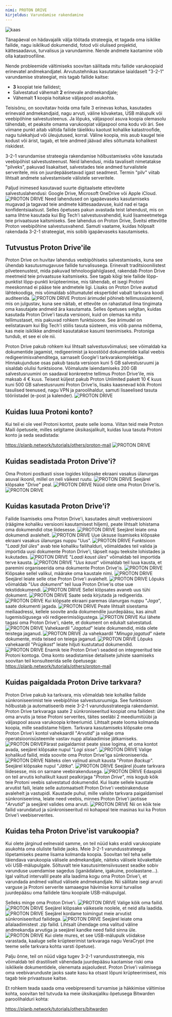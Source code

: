 ```yaml
---
nimi: PROTON DRIVE
kirjeldus: Varundamise rakendamine
---
```

![kaas](assets/cover.webp)

Tänapäeval on hädavajalik välja töötada strateegia, et tagada oma isiklike failide, nagu isiklikud dokumendid, fotod või olulised projektid, kättesaadavus, turvalisus ja varundamine. Nende andmete kaotamine võib olla katastroofiline.

Nende probleemide vältimiseks soovitan säilitada mitu failide varukoopiaid erinevatel andmekandjatel. Arvutustehnikas kasutatakse laialdaselt "3-2-1" varundamise strateegiat, mis tagab failide kaitse:
- **3** koopiat teie failidest;
- Salvestatud vähemalt **2** erinevale andmekandjale;
- Vähemalt **1** koopia hoitakse väljaspool asukohta.

Teisisõnu, on soovitatav hoida oma faile 3 erinevas kohas, kasutades erinevaid andmekandjaid, nagu arvuti, väline kõvaketas, USB mälupulk või veebipõhine salvestusteenus. Ja lõpuks, väljaspool asuva koopia olemasolu tähendab, et peaksite omama varukoopiat väljaspool oma kodu või äri. See viimane punkt aitab vältida failide täielikku kaotust kohalike katastroofide, nagu tulekahjud või üleujutused, korral. Väline koopia, mis asub kaugel teie kodust või ärist, tagab, et teie andmed jäävad alles sõltumata kohalikest riskidest.

3-2-1 varundamise strateegia rakendamise hõlbustamiseks võite kasutada veebipõhist salvestusteenust. Neid lahendusi, mida tavaliselt nimetatakse "pilveks", pakuvad lisakaitset, salvestades teie andmed turvalistele serveritele, mis on juurdepääsetavad igast seadmest. Termin "pilv" viitab lihtsalt andmete salvestamisele välistele serveritele.

Paljud inimesed kasutavad suurte digitaalsete ettevõtete salvestuslahendusi: Google Drive, Microsoft OneDrive või Apple iCloud.
![PROTON DRIVE](assets/notext/01.webp)
Need lahendused on igapäevaseks kasutamiseks mugavad ja tagavad teie andmete kättesaadavuse, kuid nad ei taga konfidentsiaalsust. Selles õpetuses pakun avastada teist lahendust, mis on sama lihtne kasutada kui Big Tech'i salvestusvahendid, kuid lisameetmetega teie privaatsuse kaitsmiseks. See lahendus on Proton Drive, Šveitsi ettevõtte Proton veebipõhine salvestusvahend. Samuti vaatame, kuidas hõlpsalt rakendada 3-2-1 strateegiat, mis sobib igapäevaseks kasutamiseks.

## Tutvustus Proton Drive'ile
Proton Drive on huvitav lahendus veebipõhiseks salvestamiseks, kuna see ühendab kasutusmugavuse failide turvalisusega. Erinevalt traditsioonilistest pilveteenustest, mida pakuvad tehnoloogiahiiglased, rakendab Proton Drive meetmeid teie privaatsuse kaitsmiseks. See tagab kõigi teie failide lõpp-punktist lõpp-punkti krüpteerimise, mis tähendab, et isegi Protoni meeskonnad ei pääse teie andmetele ligi. Lisaks on Proton Drive avatud lähtekoodiga, mis võimaldab sõltumatutel ekspertidel vabalt tarkvara koodi auditeerida.
![PROTON DRIVE](assets/notext/02.webp)
Protoni ärimudel põhineb tellimussüsteemil, mis on julgustav, kuna see näitab, et ettevõte on rahastatud ilma tingimata oma kasutajate andmeid ära kasutamata. Selles õpetuses selgitan, kuidas kasutada Proton Drive'i tasuta versiooni, kuid on olemas ka mitu tellimustaset, mis pakuvad rohkem funktsioone. See ärimudel on eelistatavam kui Big Tech'i stiilis tasuta süsteem, mis võib panna mõtlema, kas meie isiklikke andmeid kasutatakse kasumi teenimiseks. Protoniga tundub, et see ei ole nii.

Proton Drive pakub rohkem kui lihtsalt salvestusvõimalusi; see võimaldab ka dokumentide jagamist, redigeerimist ja koostööd dokumentide kallal veebis redigeerimisvahenditega, sarnaselt Google'i tarkvarakomplektiga.
Hinnakujunduse osas pakub tasuta versioon kuni 5 GB salvestusruumi ja sisaldab olulisi funktsioone. Võimaluste laiendamiseks 200 GB salvestusruumini on saadaval konkreetne tellimus Proton Drive'ile, mis maksab 4 € kuus. Teisest küljest pakub Proton Unlimited pakett 10 € kuus kuni 500 GB salvestusruumi Proton Drive'is, lisaks kaasnevad kõik Protoni tasulised teenused, nagu VPN ja paroolihaldur, samuti lisaeelised tasuta tööriistadel (e-post ja kalender). ![PROTON DRIVE](assets/notext/03.webp)
## Kuidas luua Protoni konto?

Kui teil ei ole veel Protoni kontot, peate selle looma. Viitan teid meie Proton Maili õpetusele, milles selgitame üksikasjalikult, kuidas luua tasuta Protoni konto ja seda seadistada:

https://planb.network/tutorials/others/proton-mail
![PROTON DRIVE](assets/notext/04.webp)
## Kuidas seadistada Proton Drive'i?

Oma Protoni postkasti sisse logides klõpsake ekraani vasakus ülanurgas asuval ikoonil, millel on neli väikest ruutu.
![PROTON DRIVE](assets/notext/05.webp)
Seejärel klõpsake "*Drive*" peal.
![PROTON DRIVE](assets/notext/06.webp)
Nüüd olete oma Proton Drive'is.
![PROTON DRIVE](assets/notext/07.webp)
## Kuidas kasutada Proton Drive'i?
Failide lisamiseks oma Proton Drive'i, kasutades ainult veebiversiooni (räägime kohaliku versiooni kasutamisest hiljem), peate lihtsalt lohistama oma dokumendid otse liidesesse. ![PROTON DRIVE](assets/notext/08.webp) Seejärel leiate oma dokumendi avalehelt. ![PROTON DRIVE](assets/notext/09.webp) Uue üksuse lisamiseks klõpsake ekraani vasakus ülanurgas nuppu "*Uus*". ![PROTON DRIVE](assets/notext/10.webp) Funktsioon "*Laadi fail üles*" avab teie kohaliku failihalduri, võimaldades teil valida ja importida uusi dokumente Proton Drive'i, täpselt nagu teeksite lohistades ja kukutades. ![PROTON DRIVE](assets/notext/11.webp) "*Laadi kaust üles*" võimaldab teil importida terve kausta. ![PROTON DRIVE](assets/notext/12.webp) "*Uus kaust*" võimaldab teil luua kausta, et paremini organiseerida oma dokumente Proton Drive'is. ![PROTON DRIVE](assets/notext/13.webp) Klõpsake sellel valikul, määrake oma kaustale nimi. ![PROTON DRIVE](assets/notext/14.webp) Seejärel leiate selle otse Proton Drive'i avalehelt. ![PROTON DRIVE](assets/notext/15.webp) Lõpuks võimaldab "*Uus dokument*" teil luua Proton Drive'is otse uue tekstidokumendi. ![PROTON DRIVE](assets/notext/16.webp) Sellel klõpsates avaneb uus tühi dokument. ![PROTON DRIVE](assets/notext/17.webp) Saate seda kirjutada ja redigeerida. ![PROTON DRIVE](assets/notext/18.webp) Kui klõpsate ekraani paremas ülanurgas nuppu "*Jaga*", saate dokumenti jagada. ![PROTON DRIVE](assets/notext/19.webp) Peate lihtsalt sisestama meiliaadressi, kellele soovite anda dokumendile juurdepääsu, kas ainult lugemisõigusega või redigeerimisõigustega. ![PROTON DRIVE](assets/notext/20.webp) Kui lähete tagasi oma Proton Drive'i, näete, et dokument on edukalt salvestatud. ![PROTON DRIVE](assets/notext/21.webp) Vahekaardil "*Jagatud*" leiate dokumendid, mida olete teistega jaganud. ![PROTON DRIVE](assets/notext/22.webp) Ja vahekaardil "*Minuga jagatud*" näete dokumente, mida teised on teiega jaganud. ![PROTON DRIVE](assets/notext/23.webp) Lõpuks vahekaardil "*Prügikast*" leiate hiljuti kustutatud dokumendid. ![PROTON DRIVE](assets/notext/24.webp) Enamik teie Proton Drive'i seadeid on integreeritud teie Protoni kontoga. Oma konto seadistamise detailsete juhiste saamiseks soovitan teil konsulteerida selle õpetusega:
https://planb.network/tutorials/others/proton-mail

## Kuidas paigaldada Proton Drive tarkvara?
Proton Drive pakub ka tarkvara, mis võimaldab teie kohalike failide sünkroniseerimist teie veebipõhise salvestusruumiga. See funktsioon hõlbustab ja automatiseerib meie 3-2-1 varundusstrateegia rakendamist. Proton Drive tarkvaraga saate 2 sünkroniseeritud koopiat oma failidest: ühe oma arvutis ja teise Protoni serverites, täites seeläbi 2 meediumitüübi ja väljaspool asuva varukoopia kriteeriumid. Lihtsalt peate looma kolmanda koopia, mille seadistame hiljem.
Tarkvara kasutamiseks klõpsake oma Proton Drive'i kontol vahekaardil "*Arvutid*" ja valige oma operatsioonisüsteemile vastav nupp allalaadimise jätkamiseks.
![PROTON DRIVE](assets/notext/25.webp)Pärast paigaldamist peate sisse logima, et oma kontot avada, seejärel klõpsake nupul "*Logi sisse*".
![PROTON DRIVE](assets/notext/26.webp)
Valige kohalikud failid, mida soovite oma Proton Drive'iga sünkroniseerida.
![PROTON DRIVE](assets/notext/27.webp)
Näiteks olen valinud ainult kausta "*Proton Backup*". Seejärel klõpsake nupul "*Jätka*".
![PROTON DRIVE](assets/notext/28.webp)
Seejärel jõuate tarkvara liidesesse, mis on sarnane veebirakendusega.
![PROTON DRIVE](assets/notext/29.webp)
Edaspidi on teil arvutis kohalikult kaust pealkirjaga "*Proton Drive*", mis kogub kõik teie Protoni veebis salvestatud dokumendid. Kui lisate sellele kaustale arvutist faili, leiate selle automaatselt Proton Drive'i veebirakenduse avalehelt ja vastupidi. Kaustade puhul, mille valisite tarkvara paigaldamisel sünkroniseerima, leiate need veebis, minnes Proton Drive'i jaotisse "*Arvutid*" ja seejärel valides oma arvuti.
![PROTON DRIVE](assets/notext/30.webp)
Nii on kõik teie failid varundatud ja sünkroniseeritud nii kohapeal teie masinas kui ka Proton Drive'i veebiserverites.

## Kuidas teha Proton Drive'ist varukoopia?

Kui olete järginud eelnevaid samme, on teil nüüd kaks eraldi varukoopiate asukohta oma oluliste failide jaoks. Meie 3-2-1 varundusstrateegia lõpetamiseks peame lisama kolmanda koopia.
Soovitan teil teha selle täiendava varukoopia välisele andmekandjale, näiteks välisele kõvakettale või USB-mälupulgale. Sõltuvalt teie kasutusintensiivsusest seadke sobiv varunduse uuendamise sagedus (iganädalane, igakuine, poolaastane...). Igal valitud intervallil peate alla laadima kogu oma Proton Drive'i, et varundada andmed valitud välisele andmekandjale. Nii säilitate isegi arvuti varguse ja Protoni serverite samaaegse hävimise korral turvalise juurdepääsu oma failidele tänu koopiale USB-mälupulgal.

Selleks minge oma Proton Drive'i.
![PROTON DRIVE](assets/notext/31.webp)
Valige kõik oma failid.
![PROTON DRIVE](assets/notext/32.webp)
Seejärel klõpsake väikesele noolele, et neid alla laadida.
![PROTON DRIVE](assets/notext/33.webp)
Seejärel kordame toimingut meie arvutist sünkroniseeritud failidega.
![PROTON DRIVE](assets/notext/34.webp)
Seejärel leiate oma allalaadimistest .zip failid. Lihtsalt ühendage oma valitud väline andmekandja arvutiga ja seejärel kandke need failid sinna üle.
![PROTON DRIVE](assets/notext/35.webp)
Kui olete mures, et see USB-mälupulk võidakse varastada, kaaluge selle krüpteerimist tarkvaraga nagu VeraCrypt (me teeme selle tarkvara kohta varsti õpetuse).

Palju õnne, teil on nüüd väga tugev 3-2-1 varundusstrateegia, mis võimaldab teil drastiliselt vähendada juurdepääsu kaotamise riski oma isiklikele dokumentidele, olenemata asjaoludest. Proton Drive'i valimisega oma veebivarunduste jaoks saate kasu ka otsast lõpuni krüpteerimisest, mis tagab teie privaatsuse kaitse.

Et rohkem teada saada oma veebipresendi turvamise ja häkkimise vältimise kohta, soovitan teil tutvuda ka meie üksikasjaliku õpetusega Bitwarden paroolihalduri kohta:

https://planb.network/tutorials/others/bitwarden